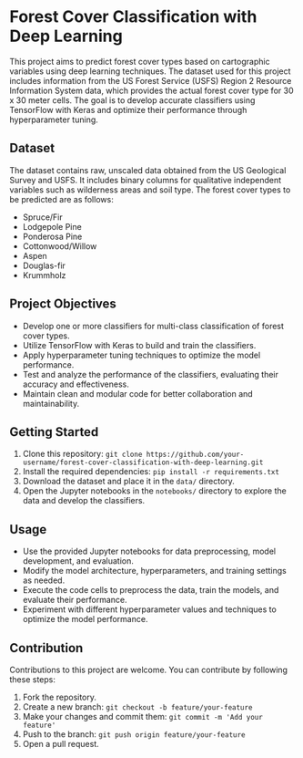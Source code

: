 # Forest Cover Classification with Deep Learning

This project aims to predict forest cover types based on cartographic variables using deep learning techniques. The dataset used for this project includes information from the US Forest Service (USFS) Region 2 Resource Information System data, which provides the actual forest cover type for 30 x 30 meter cells. The goal is to develop accurate classifiers using TensorFlow with Keras and optimize their performance through hyperparameter tuning.

## Dataset
The dataset contains raw, unscaled data obtained from the US Geological Survey and USFS. It includes binary columns for qualitative independent variables such as wilderness areas and soil type. The forest cover types to be predicted are as follows:
- Spruce/Fir
- Lodgepole Pine
- Ponderosa Pine
- Cottonwood/Willow
- Aspen
- Douglas-fir
- Krummholz

## Project Objectives
- Develop one or more classifiers for multi-class classification of forest cover types.
- Utilize TensorFlow with Keras to build and train the classifiers.
- Apply hyperparameter tuning techniques to optimize the model performance.
- Test and analyze the performance of the classifiers, evaluating their accuracy and effectiveness.
- Maintain clean and modular code for better collaboration and maintainability.


## Getting Started
1. Clone this repository: `git clone https://github.com/your-username/forest-cover-classification-with-deep-learning.git`
2. Install the required dependencies: `pip install -r requirements.txt`
3. Download the dataset and place it in the `data/` directory.
4. Open the Jupyter notebooks in the `notebooks/` directory to explore the data and develop the classifiers.

## Usage
- Use the provided Jupyter notebooks for data preprocessing, model development, and evaluation.
- Modify the model architecture, hyperparameters, and training settings as needed.
- Execute the code cells to preprocess the data, train the models, and evaluate their performance.
- Experiment with different hyperparameter values and techniques to optimize the model performance.

## Contribution
Contributions to this project are welcome. You can contribute by following these steps:
1. Fork the repository.
2. Create a new branch: `git checkout -b feature/your-feature`
3. Make your changes and commit them: `git commit -m 'Add your feature'`
4. Push to the branch: `git push origin feature/your-feature`
5. Open a pull request.
